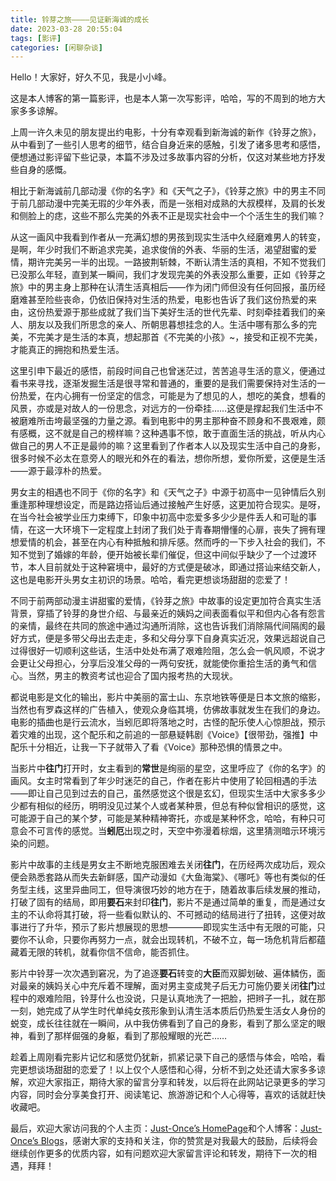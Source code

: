 ```yaml
---
title: 铃芽之旅————见证新海诚的成长
date: 2023-03-28 20:55:04
tags: [影评]
categories: [闲聊杂谈]
---
```


Hello！大家好，好久不见，我是小小峰。

这是本人博客的第一篇影评，也是本人第一次写影评，哈哈，写的不周到的地方大家多多谅解。

上周一许久未见的朋友提出约电影，十分有幸观看到新海诚的新作《铃芽之旅》，从中看到了一些引人思考的细节，结合自身近来的感触，引发了诸多思考和感悟，便想通过影评留下些记录，本篇不涉及过多故事内容的分析，仅这对某些地方抒发些自身的感慨。

 <!--more-->

相比于新海诚前几部动漫《你的名字》和《天气之子》，《铃芽之旅》中的男主不同于前几部动漫中完美无瑕的少年外表，而是一张相对成熟的大叔模样，及肩的长发和侧脸上的痣，这些不那么完美的外表不正是现实社会中一个个活生生的我们嘛？

从这一画风中我看到作者从一充满幻想的男孩到现实生活中久经磨难男人的转变，是啊，年少时我们不断追求完美，追求俊俏的外表、华丽的生活，渴望甜蜜的爱情，期许完美另一半的出现。一路披荆斩棘，不断认清生活的真相，不知不觉我们已没那么年轻，直到某一瞬间，我们才发现完美的外表没那么重要，正如《铃芽之旅》中的男主身上那种在认清生活真相后——作为闭门师但没有任何回报，虽历经磨难甚至险些丧命，仍依旧保持对生活的热爱，电影也告诉了我们这份热爱的来由，这份热爱源于那些成就了我们当下美好生活的世代先辈、时刻牵挂着我们的亲人、朋友以及我们所思念的亲人、所朝思暮想挂念的人。生活中哪有那么多的完美，不完美才是生活的本真，想起那首《不完美的小孩》~，接受和正视不完美，才能真正的拥抱和热爱生活。

这里引申下最近的感悟，前段时间自己也曾迷茫过，苦苦追寻生活的意义，便通过看书来寻找，逐渐发掘生活是很寻常和普通的，重要的是我们需要保持对生活的一份热爱，在内心拥有一份坚定的信念，可能是为了想见的人，想吃的美食，想看的风景，亦或是对故人的一份思念，对远方的一份牵挂……这便是撑起我们生活中不被磨难所击垮最坚强的力量之源。看到电影中的男主那种奋不顾身和不畏艰难，颇有感概，这不就是自己的榜样嘛？这种遇事不惊，敢于直面生活的挑战，听从内心做自己的男人不正是最帅的嘛？这里看到了作者本人以及现实生活中自己的身影，很多时候不必太在意旁人的眼光和外在的看法，想你所想，爱你所爱，这便是生活——源于最淳朴的热爱。

男女主的相遇也不同于《你的名字》和《天气之子》中源于初高中一见钟情后久别重逢那种理想设定，而是路边搭讪后通过接触产生好感，这更加符合现实。是呀，在当今社会被学业压力束缚下，印象中初高中恋爱多多少少是件丢人和可耻的事情，在这一大环境下一定程度上封闭了我们处于青春期懵懂的心扉，丧失了拥有理想爱情的机会，甚至在内心有种抵触和排斥感。然而呼的一下步入社会的我们，不知不觉到了婚嫁的年龄，便开始被长辈们催促，但这中间似乎缺少了一个过渡环节，本人目前就处于这种窘境中，最好的方式便是破冰，即通过搭讪来结交新人，这也是电影开头男女主初识的场景。哈哈，看完更想谈场甜甜的恋爱了！

不同于前两部动漫主讲甜蜜的爱情，《铃芽之旅》中故事的设定更加符合真实生活背景，穿插了铃芽的身世介绍、与最亲近的姨妈之间表面看似平和但内心各有怨言的亲情，最终在共同的旅途中通过沟通所消除，这也告诉我们消除隔代间隔阂的最好方式，便是多带父母出去走走，多和父母分享下自身真实近况，效果远超说自己过得很好一切顺利这些话，生活中处处布满了艰难险阻，怎么会一帆风顺，不说才会更让父母担心，分享后没准父母的一两句安抚，就能使你重拾生活的勇气和信心。当然，男主的教资考试也迎合了国内报考热的大现状。

都说电影是文化的输出，影片中美丽的富士山、东京地铁等便是日本文旅的缩影，当然也有罗森这样的广告植入，使观众身临其境，仿佛故事就发生在我们的身边。电影的插曲也是行云流水，当蚓厄即将落地之时，古怪的配乐使人心惊胆战，预示着灾难的出现，这个配乐和之前追的一部悬疑韩剧《Voice》【很带劲，强推】中配乐十分相近，让我一下子就带入了看《Voice》那种恐惧的情景之中。

当影片中**往门**打开时，女主看到的**常世**是绚丽的星空，这里呼应了《你的名字》的画风。女主时常看到了年少时迷茫的自己，作者在影片中使用了轮回相遇的手法——即让自己见到过去的自己，虽然感觉这个很是玄幻，但现实生活中大家多多少少都有相似的经历，明明没见过某个人或者某种景，但总有种似曾相识的感觉，这可能源于自己的某个梦，可能是某种精神寄托，亦或是某种怀念，哈哈，有种只可意会不可言传的感觉。当**蚓厄**出现之时，天空中弥漫着棕烟，这里猜测暗示环境污染的问题。

影片中故事的主线是男女主不断地克服困难去关闭**往门**，在历经两次成功后，观众便会熟悉套路从而失去新鲜感，国产动漫如《大鱼海棠》、《哪吒》等也有类似的任务型主线，这里异曲同工，但导演很巧妙的地方在于，随着故事后续发展的推动，打破了固有的结局，即用**要石**来封印**往门**，影片不是通过简单的重复，而是通过女主的不认命将其打破，将一些看似默认的、不可撼动的结局进行了扭转，这便对故事进行了升华，预示了影片想展现的思想————即现实生活中有无限的可能，只要你不认命，只要你再努力一点，就会出现转机，不破不立，每一场危机背后都蕴藏着无限的转机，就看你信不信命，能否抓住。

影片中铃芽一次次遇到窘况，为了追逐**要石**转变的**大臣**而双脚划破、遍体鳞伤，面对最亲的姨妈关心中充斥着不理解，面对男主变成凳子后无力可施仍要关闭**往门**过程中的艰难险阻，铃芽什么也没说，只是认真地洗了一把脸，把辫子一扎，就在那一刻，她完成了从学生时代单纯女孩形象到认清生活本质后仍热爱生活女人身份的蜕变，成长往往就在一瞬间，从中我仿佛看到了自己的身影，看到了那么坚定的眼神，看到了那样倔强的身躯，看到了那般耀眼的光芒……

趁着上周刚看完影片记忆和感觉仍犹新，抓紧记录下自己的感悟与体会，哈哈，看完更想谈场甜甜的恋爱了！以上仅个人感悟和心得，分析不到之处还请大家多多谅解，欢迎大家指正，期待大家的留言分享和转发，以后将在此网站记录更多的学习内容，同时会分享美食打开、阅读笔记、旅游游记和个人心得等，喜欢的话就赶快收藏吧。

最后，欢迎大家访问我的个人主页：[Just-Once’s HomePage](https://justonce.netlify.app/)和个人博客：[Just-Once’s Blogs](https://just-once.github.io/)，感谢大家的支持和关注，你的赞赏是对我最大的鼓励，后续将会继续创作更多的优质内容，如有问题欢迎大家留言评论和转发，期待下一次的相遇，拜拜！